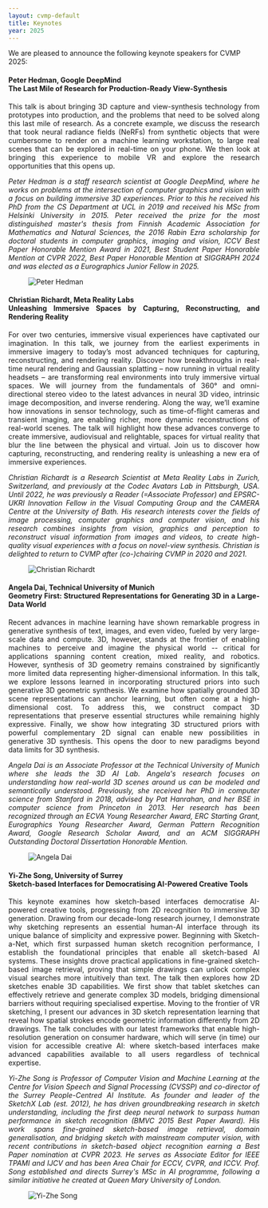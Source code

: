 ```yaml
---
layout: cvmp-default
title: Keynotes
year: 2025
---
```


We are pleased to announce the following keynote speakers for CVMP 2025:

<a name="AD" />
<div class="row">
<div class="col-xs-12 col-sm-7 col-md-8 col-lg-9" markdown="1" style="text-align: justify">

#### Peter Hedman, Google DeepMind <br> The Last Mile of Research for Production-Ready View-Synthesis

This talk is about bringing 3D capture and view-synthesis technology from prototypes into production, and the problems that need to be solved along this last mile of research. As a concrete example, we discuss the research that took neural radiance fields (NeRFs) from synthetic objects that were cumbersome to render on a machine learning workstation, to large real scenes that can be explored in real-time on your phone. We then look at bringing this experience to mobile VR and explore the research opportunities that this opens up.

*Peter Hedman is a staff research scientist at Google DeepMind, where he works on problems at the intersection of computer graphics and vision with a focus on building immersive 3D experiences. Prior to this he received his PhD from the CS Department at UCL in 2019 and received his MSc from Helsinki University in 2015. Peter received the prize for the most distinguished master's thesis from Finnish Academic Association for Mathematics and Natural Sciences, the 2016 Rabin Ezra scholarship for doctoral students in computer graphics, imaging and vision, ICCV Best Paper Honorable Mention Award in 2021, Best Student Paper Honorable Mention at CVPR 2022, Best Paper Honorable Mention at SIGGRAPH 2024 and was elected as a Eurographics Junior Fellow in 2025.*

</div>

<figure class="col-xs-6 col-sm-5 col-md-4 col-lg-3">
  <img src="https://phogzone.com/peterhedman.jpg" class="img-responsive img-thumbnail" alt="Peter Hedman" title="Peter Hedman">
</figure>

</div>

<a name="CR" />
<div class="row">
<div class="col-xs-12 col-sm-7 col-md-8 col-lg-9" markdown="1" style="text-align: justify">

#### Christian Richardt, Meta Reality Labs <br> Unleashing Immersive Spaces by Capturing, Reconstructing, and Rendering Reality

For over two centuries, immersive visual experiences have captivated our imagination. In this talk, we journey from the earliest experiments in immersive imagery to today’s most advanced techniques for capturing, reconstructing, and rendering reality. Discover how breakthroughs in real-time neural rendering and Gaussian splatting – now running in virtual reality headsets – are transforming real environments into truly immersive virtual spaces. We will journey from the fundamentals of 360° and omni-directional stereo video to the latest advances in neural 3D video, intrinsic image decomposition, and inverse rendering. Along the way, we’ll examine how innovations in sensor technology, such as time-of-flight cameras and transient imaging, are enabling richer, more dynamic reconstructions of real-world scenes. The talk will highlight how these advances converge to create immersive, audiovisual and relightable, spaces for virtual reality that blur the line between the physical and virtual. Join us to discover how capturing, reconstructing, and rendering reality is unleashing a new era of immersive experiences.

*Christian Richardt is a Research Scientist at Meta Reality Labs in Zurich, Switzerland, and previously at the Codec Avatars Lab in Pittsburgh, USA. Until 2022, he was previously a Reader (=Associate Professor) and EPSRC-UKRI Innovation Fellow in the Visual Computing Group and the CAMERA Centre at the University of Bath. His research interests cover the fields of image processing, computer graphics and computer vision, and his research combines insights from vision, graphics and perception to reconstruct visual information from images and videos, to create high-quality visual experiences with a focus on novel-view synthesis. Christian is delighted to return to CVMP after (co-)chairing CVMP in 2020 and 2021.*

</div>

<figure class="col-xs-6 col-sm-5 col-md-4 col-lg-3">
  <img src="{{site.url}}/img/2025/keynotes/Christian.jpg" class="img-responsive img-thumbnail" alt="Christian Richardt" title="Christian Richardt">
</figure>

</div>

<a name="AD" />
<div class="row">
<div class="col-xs-12 col-sm-7 col-md-8 col-lg-9" markdown="1" style="text-align: justify">

#### Angela Dai, Technical University of Munich <br> Geometry First: Structured Representations for Generating 3D in a Large-Data World

Recent advances in machine learning have shown remarkable progress in generative synthesis of text, images, and even video, fueled by very large-scale data and compute. 3D, however, stands at the frontier of enabling machines to perceive and imagine the physical world -- critical for applications spanning content creation, mixed reality, and robotics. However, synthesis of 3D geometry remains constrained by significantly more limited data representing higher-dimensional information. In this talk, we explore lessons learned in incorporating structured priors into such generative 3D geometric synthesis. We examine how spatially grounded 3D scene representations can anchor learning, but often come at a high-dimensional cost. To address this, we construct compact 3D representations that preserve essential structures while remaining highly expressive. Finally, we show how integrating 3D structured priors with powerful complementary 2D signal can enable new possibilities in generative 3D synthesis. This opens the door to new paradigms beyond data limits for 3D synthesis.

*Angela Dai is an Associate Professor at the Technical University of Munich where she leads the 3D AI Lab. Angela's research focuses on understanding how real-world 3D scenes around us can be modeled and semantically understood. Previously, she received her PhD in computer science from Stanford in 2018, advised by Pat Hanrahan, and her BSE in computer science from Princeton in 2013. Her research has been recognized through an ECVA Young Researcher Award, ERC Starting Grant, Eurographics Young Researcher Award, German Pattern Recognition Award, Google Research Scholar Award, and an ACM SIGGRAPH Outstanding Doctoral Dissertation Honorable Mention.*

</div>

<figure class="col-xs-6 col-sm-5 col-md-4 col-lg-3">
  <img src="https://www.3dunderstanding.org/team/00_angela_dai/picture.jpg" class="img-responsive img-thumbnail" alt="Angela Dai" title="Angela Dai">
</figure>

</div>

<a name="YS" />
<div class="row">
<div class="col-xs-12 col-sm-7 col-md-8 col-lg-9" markdown="1" style="text-align: justify">

#### Yi-Zhe Song, University of Surrey <br> Sketch-based Interfaces for Democratising AI-Powered Creative Tools

This keynote examines how sketch-based interfaces democratise AI-powered creative tools, progressing from 2D recognition to immersive 3D generation. Drawing from our decade-long research journey, I demonstrate why sketching represents an essential human-AI interface through its unique balance of simplicity and expressive power. Beginning with Sketch-a-Net, which first surpassed human sketch recognition performance, I establish the foundational principles that enable all sketch-based AI systems. These insights drove practical applications in fine-grained sketch-based image retrieval, proving that simple drawings can unlock complex visual searches more intuitively than text. The talk then explores how 2D sketches enable 3D capabilities. We first show that tablet sketches can effectively retrieve and generate complex 3D models, bridging dimensional barriers without requiring specialised expertise. Moving to the frontier of VR sketching, I present our advances in 3D sketch representation learning that reveal how spatial strokes encode geometric information differently from 2D drawings. The talk concludes with our latest frameworks that enable high-resolution generation on consumer hardware, which will serve (in time) our vision for accessible creative AI: where sketch-based interfaces make advanced capabilities available to all users regardless of technical expertise.

*Yi-Zhe Song is Professor of Computer Vision and Machine Learning at the Centre for Vision Speech and Signal Processing (CVSSP) and co-director of the Surrey People-Centred AI Institute. As founder and leader of the SketchX Lab (est. 2012), he has driven groundbreaking research in sketch understanding, including the first deep neural network to surpass human performance in sketch recognition (BMVC 2015 Best Paper Award). His work spans fine-grained sketch-based image retrieval, domain generalisation, and bridging sketch with mainstream computer vision, with recent contributions in sketch-based object recognition earning a Best Paper nomination at CVPR 2023. He serves as Associate Editor for IEEE TPAMI and IJCV and has been Area Chair for ECCV, CVPR, and ICCV. Prof. Song established and directs Surrey's MSc in AI programme, following a similar initiative he created at Queen Mary University of London.*

</div>

<figure class="col-xs-6 col-sm-5 col-md-4 col-lg-3">
  <img src="{{site.url}}/img/2025/keynotes/YiZhe_Song.jpg" class="img-responsive img-thumbnail" alt="Yi-Zhe Song" title="Yi-Zhe Song">
</figure>

</div>
